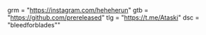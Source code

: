 grm = &quot;https://instagram.com/heheherun&quot;
gtb = &quot;https://github.com/prereleased&quot;
tlg = &quot;https://t.me/Ataski&quot;
dsc = &quot;bleedforblades&quot;"
